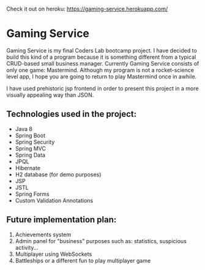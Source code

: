 Check it out on heroku: https://gaming-service.herokuapp.com/

# Gaming Service
Gaming Service is my final Coders Lab bootcamp project. I have decided to build this kind of a program because it is something different from a typical CRUD-based small business manager. Currently Gaming Service consists of only one game: Mastermind. Although my program is not a rocket-science level app, I hope you are going to return to play Mastermind once in awhile.

I have used prehistoric jsp frontend in order to present this project in a more visually appealing way than JSON.


## Technologies used in the project:
* Java 8
* Spring Boot
* Spring Security
* Spring MVC
* Spring Data
* JPQL
* Hibernate
* H2 database (for demo purposes)
* JSP
* JSTL
* Spring Forms
* Custom Validation Annotations

## Future implementation plan:
1. Achievements system
2. Admin panel for "business" purposes such as: statistics, suspicious activity...
3. Multiplayer using WebSockets
4. Battleships or a different fun to play multiplayer game 
